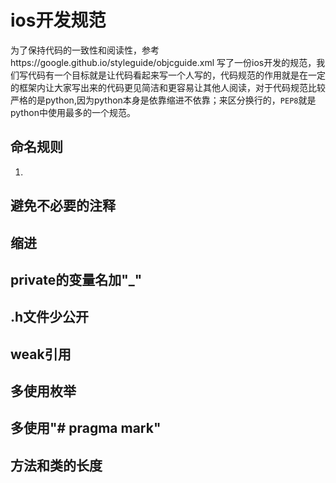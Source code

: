 # ios开发规范
为了保持代码的一致性和阅读性，参考https://google.github.io/styleguide/objcguide.xml 写了一份ios开发的规范，我们写代码有一个目标就是让代码看起来写一个人写的，代码规范的作用就是在一定的框架内让大家写出来的代码更见简洁和更容易让其他人阅读，对于代码规范比较严格的是python,因为python本身是依靠缩进不依靠；来区分换行的，`PEP8`就是python中使用最多的一个规范。

## 命名规则
1.
## 避免不必要的注释
## 缩进
## private的变量名加"_"
## .h文件少公开
## weak引用
## 多使用枚举
## 多使用"# pragma mark"
## 方法和类的长度





